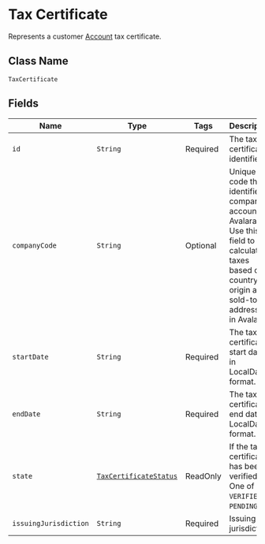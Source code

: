# Tax Certificate

Represents a customer [Account](/doc/account-api.md) tax certificate.

## Class Name

`TaxCertificate`

## Fields

| Name | Type | Tags | Description | Getter |
|  --- | --- | --- | --- | --- |
| `id` | `String` | Required | The tax certificate identifier. | String getId() |
| `companyCode` | `String` | Optional | Unique code that identifies a company account in Avalara. Use this field to calculate taxes based on country of origin and sold-to addresses in Avalara. | String getCompanyCode() |
| `startDate` | `String` | Required | The tax certificate start date, in LocalDate format. | String getStartDate() |
| `endDate` | `String` | Required | The tax certificate end date, in LocalDate format. | String getEndDate() |
| `state` | [`TaxCertificateStatus`](/doc/models/tax-certificate-state.md) | ReadOnly | If the tax certificate has been verified. One of `VERIFIED` or `PENDING`. | TaxCertificateStatus getState() |
| `issuingJurisdiction` | `String` | Required | Issuing jurisdiction. | String getIssuingJurisdiction()
